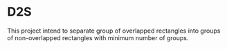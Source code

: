 # D2S

This project intend to separate group of overlapped rectangles into groups of non-overlapped rectangles with minimum number of groups.
